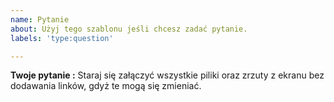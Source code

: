 ```yaml
---
name: Pytanie
about: Użyj tego szablonu jeśli chcesz zadać pytanie.
labels: 'type:question'

---
```


**Twoje pytanie :** Staraj się załączyć wszystkie piliki oraz zrzuty z ekranu bez dodawania linków, gdyż te mogą się zmieniać.
